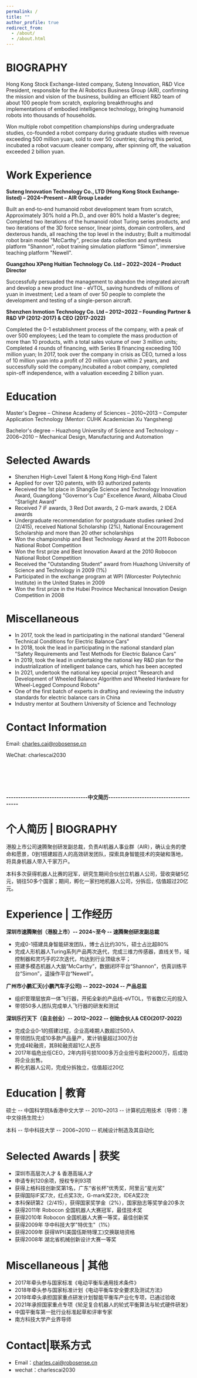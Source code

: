 ```yaml
---
permalink: /
title: ""
author_profile: true
redirect_from: 
  - /about/
  - /about.html
---
```

BIOGRAPHY
======
Hong Kong Stock Exchange-listed company, Suteng Innovation, R&D Vice President, responsible for the AI Robotics Business Group (AIR), confirming the mission and vision of the business, building an efficient R&D team of about 100 people from scratch, exploring breakthroughs and implementations of embodied intelligence technology, bringing humanoid robots into thousands of households.

Won multiple robot competition championships during undergraduate studies, co-founded a robot company during graduate studies with revenue exceeding 500 million yuan, sold to over 50 countries; during this period, incubated a robot vacuum cleaner company, after spinning off, the valuation exceeded 2 billion yuan.

Work Experience
======
<b>Suteng Innovation Technology Co., LTD (Hong Kong Stock Exchange-listed) – 2024~Present – AIR Group Leader</b>

Built an end-to-end humanoid robot development team from scratch, Approximately 30% hold a Ph.D., and over 80% hold a Master's degree;
Completed two iterations of the humanoid robot Turing series products, and two iterations of the 3D force sensor, linear joints, domain controllers, and dexterous hands, all reaching the top level in the industry;
Built a multimodal robot brain model "McCarthy", precise data collection and synthesis platform "Shannon", robot training simulation platform "Simon", immersive teaching platform "Newell".

<b>Guangzhou XPeng Huitian Technology Co. Ltd – 2022~2024 – Product Director</b>

Successfully persuaded the management to abandon the integrated aircraft and develop a new product line - eVTOL, saving hundreds of millions of yuan in investment;
Led a team of over 50 people to complete the development and testing of a single-person aircraft.

<b>Shenzhen Inmotion Technology Co. Ltd – 2012~2022 – Founding Partner & R&D VP (2012-2017) & CEO (2017-2022)</b>

Completed the 0-1 establishment process of the company, with a peak of over 500 employees;
Led the team to complete the mass production of more than 10 products, with a total sales volume of over 3 million units;
Completed 4 rounds of financing, with Series B financing exceeding 100 million yuan;
In 2017, took over the company in crisis as CEO, turned a loss of 10 million yuan into a profit of 20 million yuan within 2 years, and successfully sold the company,Incubated a robot company, completed spin-off independence, with a valuation exceeding 2 billion yuan.

Education
======
Master's Degree – Chinese Academy of Sciences  – 2010~2013 – Computer Application Technology (Mentor: CUHK Academician Xu Yangsheng)

Bachelor's degree – Huazhong University of Science and Technology – 2006~2010 – Mechanical Design, Manufacturing and Automation

Selected Awards
======
- Shenzhen High-Level Talent & Hong Kong High-End Talent
- Applied for over 120 patents, with 93 authorized patents
- Received the 1st place in ShangGe Science and Technology Innovation Award, Guangdong "Governor's Cup" Excellence Award, Alibaba Cloud "Starlight Award"
- Received 7 iF awards, 3 Red Dot awards, 2 G-mark awards, 2 IDEA awards
- Undergraduate recommendation for postgraduate studies ranked 2nd (2/415), received National Scholarship (2%), National Encouragement Scholarship and more than 20 other scholarships
- Won the championship and Best Technology Award at the 2011 Robocon National Robot Competition
- Won the first prize and Best Innovation Award at the 2010 Robocon National Robot Competition
- Received the "Outstanding Student" award from Huazhong University of Science and Technology in 2009 (1%)
- Participated in the exchange program at WPI (Worcester Polytechnic Institute) in the United States in 2009
- Won the first prize in the Hubei Province Mechanical Innovation Design Competition in 2008

Miscellaneous
======
- In 2017, took the lead in participating in the national standard "General Technical Conditions for Electric Balance Cars"
- In 2018, took the lead in participating in the national standard plan "Safety Requirements and Test Methods for Electric Balance Cars"
- In 2019, took the lead in undertaking the national key R&D plan for the industrialization of intelligent balance cars, which has been accepted
- In 2021, undertook the national key special project "Research and Development of Wheeled Balance Algorithm and Wheeled Hardware for Wheel-Legged Compound Robots"
- One of the first batch of experts in drafting and reviewing the industry standards for electric balance cars in China
- Industry mentor at Southern University of Science and Technology

Contact Information
======
Email: charles.cai@robosense.cn

WeChat: charlescai2030

<br>
<br> 
<br> 
<br> 

<b>----------------------------------中文简历---------------------------------------</b>

个人简历 | BIOGRAPHY
======
港股上市公司速腾聚创研发副总裁，负责AI机器人事业群（AIR），确认业务的使命和愿景，0到1搭建超百人的高效研发团队，探索具身智能技术的突破和落地，将具身机器人带入千家万户。

本科多次获得机器人比赛的冠军，研究生期间合伙创立机器人公司，营收突破5亿元，销往50多个国家；期间，孵化一家扫地机器人公司，分拆后，估值超过20亿元。


Experience | 工作经历
======
<b>深圳市速腾聚创（港股上市）-- 2024~至今 -- 速腾聚创研发副总裁</b>
- 完成0-1搭建具身智能研发团队，博士占比约30%，硕士占比超80%
- 完成人形机器人Turing系列产品两次迭代，完成三维力传感器，直线关节，域控制器和灵巧手的2次迭代，均达到行业顶级水平；
- 搭建多模态机器人大脑“McCarthy”，数据闭环平台“Shannon”，仿真训练平台“Simon”，遥操作平台“Newell”。


<b>广州市小鹏汇天(小鹏汽车子公司) -- 2022~2024 -- 产品总监</b>
- 组织管理层放弃一体飞行器，开拓全新的产品线-eVTOL，节省数亿元的投入
- 带领50多人团队完成单人飞行器的研发和测试


<b>深圳乐行天下（自主创业）-- 2012~2022 -- 创始合伙人& CEO(2017-2022)</b>
- 完成企业0-1的搭建过程，企业高峰期人数超过500人
- 带领团队完成10多款产品量产，累计销量超过300万台
- 完成4轮融资，其B轮融资超1亿人民币
- 2017年临危出任CEO，2年内将亏损1000多万企业扭亏盈利2000万，后成功将企业出售。
- 孵化机器人公司，完成分拆独立，估值超过20亿

Education | 教育
======
硕士 -- 中国科学院&香港中文大学 -- 2010~2013 -- 计算机应用技术（导师：港中文徐扬生院士）

本科 -- 华中科技大学 -- 2006~2010 -- 机械设计制造及其自动化


Selected Awards | 获奖
======
- 深圳市高层次人才 & 香港高端人才
- 申请专利120余项，授权专利93项
- 获得上格科技创新奖第1名，广东“省长杯”优秀奖，阿里云“星光奖”
- 获得国际IF奖7次，红点奖3次，G-mark奖2次，IDEA奖2次
- 本科保研第2（2/415），获得国家奖学金（2%），国家励志等奖学金20多次
- 获得2011年 Robocon 全国机器人大赛冠军，最佳技术奖
- 获得2010年 Robocon 全国机器人大赛一等奖，最佳创新奖
- 获得2009年 华中科技大学"特优生"（1%）
- 获得2009年 获得WPI(美国伍斯特理工)交换联培资格
- 获得2008年 湖北省机械创新设计大赛一等奖

Miscellaneous | 其他
======
- 2017年牵头参与国家标准《电动平衡车通用技术条件》
- 2018年牵头参与国家标准计划《电动平衡车安全要求及测试方法》
- 2019年牵头承担国家重点研发计划智能平衡车产业化专项，已通过验收
- 2021年承担国家重点专项《轮足复合机器人的轮式平衡算法与轮式硬件研发》
- 中国平衡车第一批行业标准起草和评审专家
- 南方科技大学产业界导师

Contact|联系方式
======
- Email：charles.cai@robosense.cn
- wechat：charlescai2030
